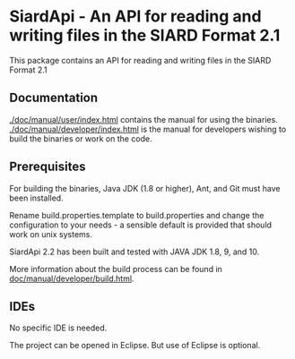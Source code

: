 # SiardApi - An API for reading and writing files in the SIARD Format 2.1

This package contains an API for reading and writing files in the
SIARD Format 2.1

## Documentation
[./doc/manual/user/index.html](./doc/manual/user/index.html) contains the manual for using the binaries.
[./doc/manual/developer/index.html](./doc/manual/developer/index.html) is the manual for developers wishing to build the binaries or work on the code.

## Prerequisites
For building the binaries, Java JDK (1.8 or higher), Ant, and Git must
have been installed.

Rename build.properties.template to build.properties and change the configuration to your needs - a sensible default is provided that should work on unix systems.

SiardApi 2.2 has been built and tested with JAVA JDK 1.8, 9, and 10.

More information about the build process can be found in
[doc/manual/developer/build.html](./doc/manual/developer/build.html).

## IDEs

No specific IDE is needed. 

The project can be opened in Eclipse. But use of Eclipse is optional.

